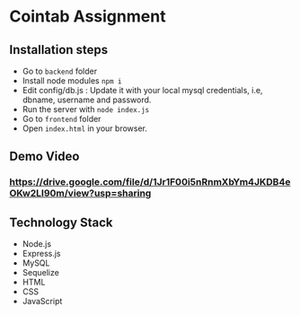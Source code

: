 # Cointab Assignment

## Installation steps

- Go to `backend` folder
- Install node modules `npm i`
- Edit config/db.js : Update it with your local mysql credentials, i.e, dbname, username and password.
- Run the server with `node index.js`
- Go to `frontend` folder
- Open `index.html` in your browser.

## Demo Video
### https://drive.google.com/file/d/1Jr1F00i5nRnmXbYm4JKDB4eOKw2LI90m/view?usp=sharing

## Technology Stack

- Node.js
- Express.js
- MySQL
- Sequelize
- HTML
- CSS
- JavaScript
